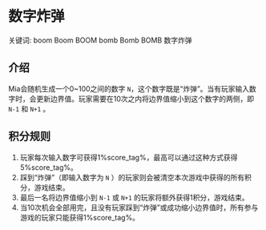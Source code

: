 # 数字炸弹

<tldr>
    <p>关键词: <shortcut>boom</shortcut> <shortcut>Boom</shortcut> <shortcut>BOOM</shortcut> <shortcut>bomb</shortcut> 
<shortcut>Bomb</shortcut> <shortcut>BOMB</shortcut> <shortcut>数字炸弹</shortcut></p>
</tldr>

## 介绍

Mia会随机生成一个0~100之间的数字 `N`，这个数字既是“炸弹”。当有玩家输入数字时，会更新边界值。玩家需要在10次之内将边界值缩小到这个数字的两侧，即 `N-1` 和 `N+1` 。

## 积分规则
1. 玩家每次输入数字可获得1%score_tag%，最高可以通过这种方式获得5%score_tag%。
2. 踩到“炸弹”（即输入数字为 `N` ）的玩家则会被清空本次游戏中获得的所有积分，游戏结束。
3. 最后一名将边界值缩小到 `N-1` 或 `N+1` 的玩家将额外获得1积分，游戏结束。
4. 当10次机会全部用完，且没有玩家踩到“炸弹”或成功缩小边界值时，所有参与游戏的玩家只能获得1%score_tag%。